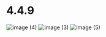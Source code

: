# 4.4.9
![image (4)](https://github.com/8661889195/4.4.9/assets/133280806/5250f74f-e95c-439a-8b8e-4c87a14f05f8)
![image (3)](https://github.com/8661889195/4.4.9/assets/133280806/cd1aa7ba-43c5-4e3e-8070-66317a8dd9e9)
![image (5)](https://github.com/8661889195/4.4.9/assets/133280806/82532642-1a05-48b5-b0a2-bb8436bbb5af)
